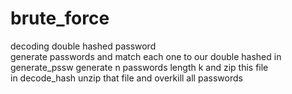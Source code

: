 # brute_force
decoding double hashed password  
generate passwords and match each one to our double hashed
in generate_pssw generate n passwords length k and zip this file  
in decode_hash unzip that file and overkill all passwords  